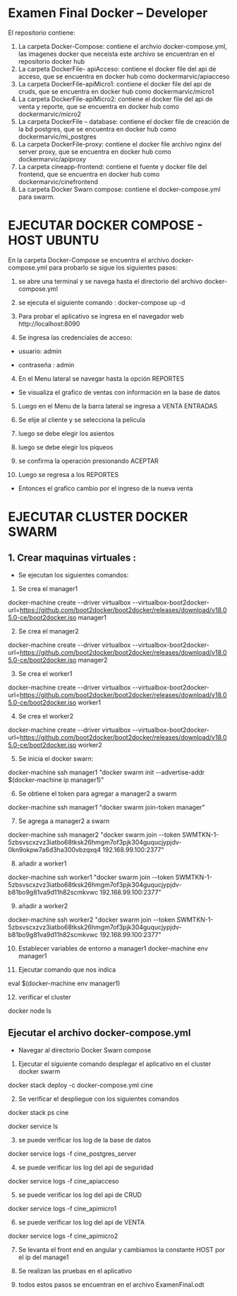 # Examen  Final Docker – Developer

El repositorio contiene:

1. La carpeta Docker-Compose: contiene el archvio docker-compose.yml, las imagenes docker que neceista este archivo se encuentran en el repositorio docker hub 
2. La carpeta DockerFile- apiAcceso: contiene el docker file del api de acceso, que se encuentra en docker hub como dockermarvic/apiacceso
3. La carpeta DockerFile-apiMicro1: contiene el docker file del api de cruds, que se encuentra en docker hub como dockermarvic/micro1
4. La carpeta DockerFile-apiMicro2: contiene el docker file del api de venta y reporte, que se encuentra en docker hub como dockermarvic/micro2
5. La carpeta DockerFile – database: contiene el docker file de creación de la bd postgres, que se encuentra en docker hub como dockermarvic/mi_postgres
6. La carpeta DockerFile-proxy: contiene el docker file  archivo nginx del server proxy, que se encuentra en docker hub como dockermarvic/apiproxy
7. La carpeta cineapp-frontend: contiene el fuente y docker file del frontend, que se encuentra en docker hub como dockermarvic/cinefrontend
8. La carpeta Docker Swarn compose: contiene el docker-compose.yml para swarm.

# EJECUTAR DOCKER COMPOSE - HOST UBUNTU

En la carpeta Docker-Compose se encuentra el archivo docker-compose.yml
para probarlo se sigue los siguientes pasos:

1. se abre una terminal y se navega hasta el directorio del archivo docker-compose.yml

2. se ejecuta el siguiente comando : docker-compose up -d 

3. Para probar el aplicativo se ingresa en el navegador web http://localhost:8090

3. Se ingresa las credenciales de acceso:

- usuario: admin

- contraseña : admin

4. En el Menu lateral se navegar hasta la opción REPORTES

- Se visualiza el grafico de ventas con información en la base de datos

5. Luego en el Menu de la barra lateral se ingresa a VENTA ENTRADAS

6. Se elije al cliente y se selecciona la película

7. luego se debe elegir los asientos

8. luego se debe elegir los piqueos

9. se confirma la operación presionando ACEPTAR

10. Luego se regresa a los REPORTES

- Entonces el grafico cambio por el ingreso de la nueva venta

# EJECUTAR CLUSTER DOCKER SWARM

## 1. Crear maquinas virtuales :

- Se ejecutan los siguientes comandos:

1. Se crea el manager1

docker-machine create --driver virtualbox --virtualbox-boot2docker-url=https://github.com/boot2docker/boot2docker/releases/download/v18.05.0-ce/boot2docker.iso manager1

2. Se crea el manager2

docker-machine create --driver virtualbox --virtualbox-boot2docker-url=https://github.com/boot2docker/boot2docker/releases/download/v18.05.0-ce/boot2docker.iso manager2

3. Se crea el worker1

docker-machine create --driver virtualbox --virtualbox-boot2docker-url=https://github.com/boot2docker/boot2docker/releases/download/v18.05.0-ce/boot2docker.iso  worker1

4. Se crea el worker2

docker-machine create --driver virtualbox --virtualbox-boot2docker-url=https://github.com/boot2docker/boot2docker/releases/download/v18.05.0-ce/boot2docker.iso  worker2

5. Se inicia el docker swarn:

docker-machine ssh manager1 "docker swarm init --advertise-addr $(docker-machine ip manager1)"

6. Se obtiene el token para agregar a manager2 a swarm

docker-machine ssh manager1 "docker swarm join-token manager"

7. Se agrega a manager2 a swarn

docker-machine ssh manager2 "docker swarm join --token SWMTKN-1-5zbsvscxzvz3iatbo68tksk26hmgm7of3pjk304guqucjypjdv-0kn9okpw7a6d3ha300vbzqxq4 192.168.99.100:2377"

8. añadir a worker1

docker-machine ssh worker1 "docker swarm join --token SWMTKN-1-5zbsvscxzvz3iatbo68tksk26hmgm7of3pjk304guqucjypjdv-b81bo9g81va9d11h82scmkvwc 192.168.99.100:2377"

9. añadir a worker2

docker-machine ssh worker2 "docker swarm join --token SWMTKN-1-5zbsvscxzvz3iatbo68tksk26hmgm7of3pjk304guqucjypjdv-b81bo9g81va9d11h82scmkvwc 192.168.99.100:2377"

10. Establecer variables de entorno a manager1
docker-machine env manager1

11. Ejecutar comando que nos indica

eval $(docker-machine env manager1)

12. verificar el cluster

docker node ls

## Ejecutar el archivo docker-compose.yml

- Navegar al directorio Docker Swarn compose

1. Ejecutar el siguiente comando desplegar el aplicativo en el cluster docker swarm

docker stack deploy -c docker-compose.yml cine

2. Se verificar el despliegue con los siguientes comandos

docker stack ps cine

docker service ls

3. se puede verificar los log de la base de datos

docker service logs -f cine_postgres_server

4. se puede verificar los log del api de seguridad

docker service logs -f cine_apiacceso

5. se puede verificar los log del api de CRUD

docker service logs -f cine_apimicro1

6. se puede verificar los log del api de VENTA

docker service logs -f cine_apimicro2

7. Se levanta el front end en angular y cambiamos la constante HOST por el ip del manage1

8. Se realizan las pruebas en el aplicativo

9. todos estos pasos se encuentran en el archivo ExamenFinal.odt
















